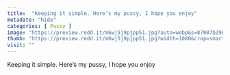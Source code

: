 ```yaml
---
title:  "Keeping it simple. Here’s my pussy, I hope you enjoy"
metadate: "hide"
categories: [ Pussy ]
image: "https://preview.redd.it/m6wj5j9pjpp51.jpg?auto=webp&s=87087b2963b8ab3be6ecbfa7c99cbb4ef4938bf2"
thumb: "https://preview.redd.it/m6wj5j9pjpp51.jpg?width=1080&crop=smart&auto=webp&s=0745a5ae441d6978e6b8f4857d84fa450addd7b0"
visit: ""
---
```

Keeping it simple. Here’s my pussy, I hope you enjoy

